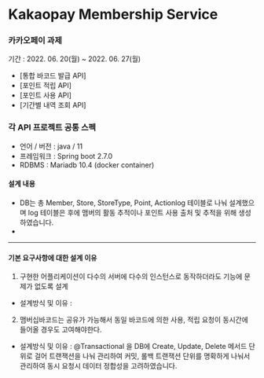 # Kakaopay Membership Service

### 카카오페이 과제 

기간 : 2022. 06. 20(월) ~ 2022. 06. 27(월)

* [통합 바코드 발급 API]
* [포인트 적립 API]
* [포인트 사용 API]
* [기간별 내역 조회 API]

### 각 API 프로젝트 공통 스펙
- 언어 / 버전 : java / 11
- 프레임워크 : Spring boot 2.7.0
- RDBMS : Mariadb 10.4 (docker container)

#### 설계 내용

- DB는 총 Member, Store, StoreType, Point, Actionlog 테이블로 나눠 설계했으며 log 테이블은 후에 맴버의 활동 추적이나 포인트 사용 출처 및 추적을 위해 생성하였습니다.
- 



* * *
#### 기본 요구사항에 대한 설계 이유

1) 구현한 어플리케이션이 다수의 서버에 다수의 인스턴스로 동작하더라도 기능에 문제가 없도록 설계
+ 설계방식 및 이유 : 
2) 맴버십바코드는 공유가 가능해서 동일 바코드에 의한 사용, 적립 요청이 동시간에 들어올 경우도 고여해야한다.
+ 설계방식 및 이유 : @Transactional 을 DB에 Create, Update, Delete 메서드 단위로 걸어 트랜잭션을 나눠 관리하여 커밋, 롤백 트랜잭션 단위를 명확하게 나눠서 관리하여 동시 요청시 데이터 정합성을 고려하였습니다.








